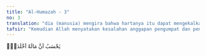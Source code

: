 ```yaml
---
title: "Al-Humazah - 3"
no: 3
translation: "dia (manusia) mengira bahwa hartanya itu dapat mengekalkannya."
tafsir: "Kemudian Allah menyatakan kesalahan anggapan pengumpat dan pencerca bahwa harta yang dimilikinya itu menjaminnya akan tetap hidup di dunia selamanya. Oleh karena itu, tindakannya sama dengan tindakan orang yang akan hidup selama-lamanya dan bila ia mati tidak akan hidup kembali untuk menerima balasan atas kejahatannya selama hidup di dunia."
---
```


يَحْسَبُ اَنَّ مَالَهٗٓ اَخْلَدَهٗۚ
